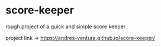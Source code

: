 # score-keeper
rough project of a quick and simple score keeper


project link -> https://andres-ventura.github.io/score-keeper/
